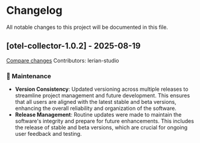 # Changelog

All notable changes to this project will be documented in this file.

## [otel-collector-1.0.2] - 2025-08-19

[Compare changes](https://github.com/LerianStudio/helm/compare/otel-collector-v1.0.2-beta.3...otel-collector-v1.0.2)
Contributors: lerian-studio

### 🔧 Maintenance
- **Version Consistency**: Updated versioning across multiple releases to streamline project management and future development. This ensures that all users are aligned with the latest stable and beta versions, enhancing the overall reliability and organization of the software.
- **Release Management**: Routine updates were made to maintain the software's integrity and prepare for future enhancements. This includes the release of stable and beta versions, which are crucial for ongoing user feedback and testing.
